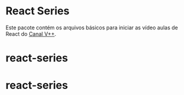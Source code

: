 # React Series
Este pacote contém os arquivos básicos para iniciar as vídeo aulas
de React do [Canal V++](https://youtube.com/user/VPlusPlus).
# react-series
# react-series
